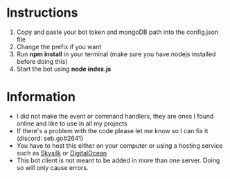 # Instructions

1. Copy and paste your bot token and mongoDB path into the config.json file
2. Change the prefix if you want
3. Run **npm install** in your terminal (make sure you have nodejs installed before doing this)
4. Start the bot using **node index.js**

# Information
- I did not make the event or command handlers, they are ones I found online and like to use in all my projects
- If there's a problem with the code please let me know so I can fix it (discord: seb.go#2641)
- You have to host this either on your computer or using a hosting service such as [Skysilk](https://www.skysilk.com/) or [DigitalOcean](https://www.digitalocean.com/)
- This bot client is not meant to be added in more than one server. Doing so will only cause errors.
